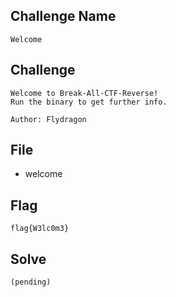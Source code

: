 ## Challenge Name
```
Welcome
```
## Challenge
```
Welcome to Break-All-CTF-Reverse!  
Run the binary to get further info.

Author: Flydragon
```
## File
- welcome
## Flag
```
flag{W3lc0m3}
```
## Solve
```
(pending)
```
